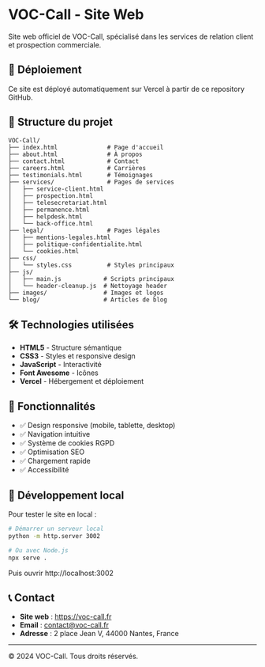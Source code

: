 # VOC-Call - Site Web

Site web officiel de VOC-Call, spécialisé dans les services de relation client et prospection commerciale.

## 🚀 Déploiement

Ce site est déployé automatiquement sur Vercel à partir de ce repository GitHub.

## 📁 Structure du projet

```
VOC-Call/
├── index.html              # Page d'accueil
├── about.html              # À propos
├── contact.html            # Contact
├── careers.html            # Carrières
├── testimonials.html       # Témoignages
├── services/               # Pages de services
│   ├── service-client.html
│   ├── prospection.html
│   ├── telesecretariat.html
│   ├── permanence.html
│   ├── helpdesk.html
│   └── back-office.html
├── legal/                  # Pages légales
│   ├── mentions-legales.html
│   ├── politique-confidentialite.html
│   └── cookies.html
├── css/
│   └── styles.css          # Styles principaux
├── js/
│   ├── main.js            # Scripts principaux
│   └── header-cleanup.js  # Nettoyage header
├── images/                # Images et logos
└── blog/                  # Articles de blog
```

## 🛠️ Technologies utilisées

- **HTML5** - Structure sémantique
- **CSS3** - Styles et responsive design
- **JavaScript** - Interactivité
- **Font Awesome** - Icônes
- **Vercel** - Hébergement et déploiement

## 📱 Fonctionnalités

- ✅ Design responsive (mobile, tablette, desktop)
- ✅ Navigation intuitive
- ✅ Système de cookies RGPD
- ✅ Optimisation SEO
- ✅ Chargement rapide
- ✅ Accessibilité

## 🔧 Développement local

Pour tester le site en local :

```bash
# Démarrer un serveur local
python -m http.server 3002

# Ou avec Node.js
npx serve .
```

Puis ouvrir http://localhost:3002

## 📞 Contact

- **Site web** : https://voc-call.fr
- **Email** : contact@voc-call.fr
- **Adresse** : 2 place Jean V, 44000 Nantes, France

---

© 2024 VOC-Call. Tous droits réservés.